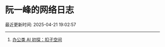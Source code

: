 # 阮一峰的网络日志

最近更新时间: 2025-04-21 19:02:57

--- 
1. [办公类 AI 初探：扣子空间](http://www.ruanyifeng.com/blog/2025/04/coze-space.html) 
